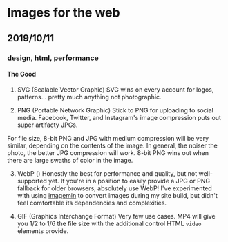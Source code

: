 # Images for the web
## 2019/10/11
### design, html, performance

#### The Good

1. SVG (Scalable Vector Graphic)
SVG wins on every account for logos, patterns... pretty much anything not photographic.

2. PNG (Portable Network Graphic)
Stick to PNG for uploading to social media.  Facebook, Twitter, and Instagram's image compression puts out super artifacty JPGs.

For file size, 8-bit PNG and JPG with medium compression will be very similar, depending on the contents of the image.  In general, the noiser the photo, the better JPG compression will work. 8-bit PNG wins out when there are large swaths of color in the image.

3. WebP ()
Honestly the best for performance and quality, but not well-supported yet.  If you're in a position to easily provide a JPG or PNG fallback for older browsers, absolutely use WebP!  I've experimented with using [imagemin](https://github.com/imagemin/imagemin) to convert images during my site build, but didn't feel comfortable its dependencies and complexities.

4. GIF (Graphics Interchange Format)
Very few use cases. MP4 will give you 1/2 to 1/6 the file size with the additional control HTML `video` elements provide.